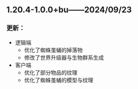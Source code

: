 ## 1.20.4-1.0.0+bu——2024/09/23

### 更新：

- 逻辑端
    - 优化了蜘蛛茧蛹的掉落物
    - 修改了世界升级器与生物群系生成
- 客户端
    - 优化了部分物品的纹理
    - 优化了蜘蛛茧蛹的模型与纹理